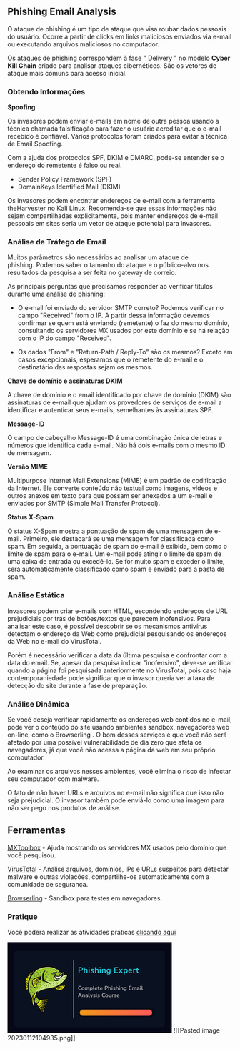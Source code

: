 
## Phishing Email Analysis

O ataque de phishing é um tipo de ataque que visa roubar dados pessoais do usuário. Ocorre a partir de clicks em links maliciosos enviados via e-mail ou executando arquivos maliciosos no computador.

Os ataques de phishing correspondem à fase " Delivery " no modelo **Cyber ​​Kill Chain** criado para analisar ataques cibernéticos. São os vetores de ataque mais comuns para acesso inicial.

### Obtendo Informações

**Spoofing**

Os invasores podem enviar e-mails em nome de outra pessoa usando a técnica chamada falsificação para fazer o usuário acreditar que o e-mail recebido é confiável. Vários protocolos foram criados para evitar a técnica de Email Spoofing.

Com a ajuda dos protocolos SPF, DKIM e DMARC, pode-se entender se o endereço do remetente é falso ou real.

-   Sender Policy Framework (SPF)
-   DomainKeys Identified Mail (DKIM)

Os invasores podem encontrar endereços de e-mail com a ferramenta theHarvester no Kali Linux. Recomenda-se que essas informações não sejam compartilhadas explicitamente, pois manter endereços de e-mail pessoais em sites seria um vetor de ataque potencial para invasores.

### Análise de Tráfego de Email

Muitos parâmetros são necessários ao analisar um ataque de phishing. Podemos saber o tamanho do ataque e o público-alvo nos resultados da pesquisa a ser feita no gateway de correio.

As principais perguntas que precisamos responder ao verificar títulos durante uma análise de phishing:

-   O e-mail foi enviado do servidor SMTP correto?
Podemos verificar no campo "Received" from o IP. A partir dessa informação devemos confirmar se quem está enviando (remetente) o faz do mesmo domínio, consultando os servidores MX usados por este domínio e se há relação com o IP do campo "Received".

-   Os dados "From" e "Return-Path / Reply-To" são os mesmos?
Exceto em casos excepcionais, esperamos que o remetente do e-mail e o destinatário das respostas sejam os mesmos.


**Chave de domínio e assinaturas DKIM**  
  
A chave de domínio e o email identificado por chave de domínio (DKIM) são assinaturas de e-mail que ajudam os provedores de serviços de e-mail a identificar e autenticar seus e-mails, semelhantes às assinaturas SPF.

**Message-ID**  
  
O campo de cabeçalho Message-ID é uma combinação única de letras e números que identifica cada e-mail. Não há dois e-mails com o mesmo ID de mensagem.

**Versão MIME**  
  
Multipurpose Internet Mail Extensions (MIME) é um padrão de codificação da Internet. Ele converte conteúdo não textual como imagens, vídeos e outros anexos em texto para que possam ser anexados a um e-mail e enviados por SMTP (Simple Mail Transfer Protocol).

**Status X-Spam**  
  
O status X-Spam mostra a pontuação de spam de uma mensagem de e-mail.  Primeiro, ele destacará se uma mensagem for classificada como spam.  Em seguida, a pontuação de spam do e-mail é exibida, bem como o limite de spam para o e-mail. Um e-mail pode atingir o limite de spam de uma caixa de entrada ou excedê-lo. Se for muito spam e exceder o limite, será automaticamente classificado como spam e enviado para a pasta de spam.


### Análise Estática

Invasores podem criar e-mails com HTML, escondendo endereços de URL prejudiciais por trás de botões/textos que parecem inofensivos. Para analisar este caso, é possível descobrir se os mecanismos antivírus detectam o endereço da Web como prejudicial pesquisando os endereços da Web no e-mail do VirusTotal.

Porém é necessário verificar a data da última pesquisa e confrontar com a data do email.  Se, apesar da pesquisa indicar "inofensivo", deve-se verificar quando a página foi pesquisada anteriormente no VirusTotal, pois caso haja contemporaniedade pode significar que o invasor queria ver a taxa de detecção do site durante a fase de preparação.

### Análise Dinâmica

Se você deseja verificar rapidamente os endereços web contidos no e-mail, pode ver o conteúdo do site usando ambientes sandbox, navegadores web on-line, como o Browserling . O bom desses serviços é que você não será afetado por uma possível vulnerabilidade de dia zero que afeta os navegadores, já que você não acessa a página da web em seu próprio computador.

Ao examinar os arquivos nesses ambientes, você elimina o risco de infectar seu computador com malware.

O fato de não haver URLs e arquivos no e-mail não significa que isso não seja prejudicial. O invasor também pode enviá-lo como uma imagem para não ser pego nos produtos de análise.


## Ferramentas

[MXToolbox](https://mxtoolbox.com/) - Ajuda mostrando os servidores MX usados ​​pelo domínio que você pesquisou.

[VirusTotal](https://www.virustotal.com/gui/home) - Analise arquivos, domínios, IPs e URLs suspeitos para detectar malware e outras violações, compartilhe-os automaticamente com a comunidade de segurança.

[Browserling](https://www.browserling.com/) - Sandbox para testes em navegadores.

### Pratique

Você poderá realizar as atividades práticas [clicando aqui](https://app.letsdefend.io/training/lessons/phishing-email-analysis)

![](https://github.com/brunoesm07/Cybersecurity_notes_and_summaries/blob/main/Security%20Analyst%20(treinamentos)/badges/Pasted%20image%2020230111161224.png)[](https://github.com/brunoesm07/Cybersecurity_notes_and_summaries/blob/main/Security%20Analyst%20(treinamentos)/badges/Pasted%20image%2020230111161224.png)
![[Pasted image 20230112104935.png]]